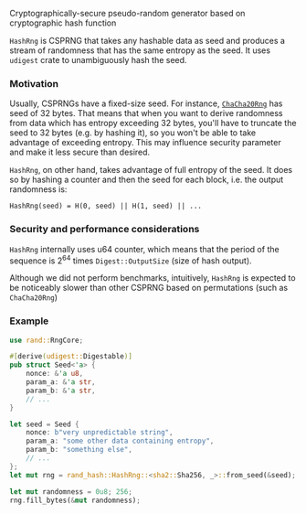 Cryptographically-secure pseudo-random generator based on cryptographic hash function

`HashRng` is CSPRNG that takes any hashable data as seed and produces a stream
of randomness that has the same entropy as the seed. It uses `udigest` crate to
unambiguously hash the seed.

### Motivation
Usually, CSPRNGs have a fixed-size seed. For instance, [`ChaCha20Rng`](https://docs.rs/rand_chacha/latest/rand_chacha/struct.ChaCha20Rng.html)
has seed of 32 bytes. That means that when you want to derive randomness from data which
has entropy exceeding 32 bytes, you'll have to truncate the seed to 32 bytes (e.g. by hashing it),
so you won't be able to take advantage of exceeding entropy. This may influence security
parameter and make it less secure than desired.

`HashRng`, on other hand, takes advantage of full entropy of the seed. It does so by
hashing a counter and then the seed for each block, i.e. the output randomness is:

```
HashRng(seed) = H(0, seed) || H(1, seed) || ...
```

### Security and performance considerations
`HashRng` internally uses u64 counter, which means that the period of the sequence is
2<sup>64</sup> times `Digest::OutputSize` (size of hash output).

Although we did not perform benchmarks, intuitively, `HashRng` is expected to be noticeably
slower than other CSPRNG based on permutations (such as `ChaCha20Rng`)

### Example
```rust
use rand::RngCore;

#[derive(udigest::Digestable)]
pub struct Seed<'a> {
    nonce: &'a u8,
    param_a: &'a str,
    param_b: &'a str,
    // ...
}

let seed = Seed {
    nonce: b"very unpredictable string",
    param_a: "some other data containing entropy",
    param_b: "something else",
    // ...
};
let mut rng = rand_hash::HashRng::<sha2::Sha256, _>::from_seed(&seed);

let mut randomness = 0u8; 256;
rng.fill_bytes(&mut randomness);
```
